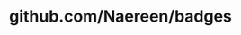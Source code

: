 ---
layout: post
title: github.com/Naereen/badges
categories: link
tags: [انگلیسی, برنامه‌نویسی]
---
